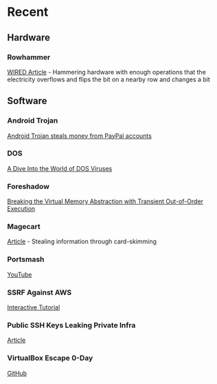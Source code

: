 # Recent

## Hardware

### Rowhammer

[WIRED Article](https://www.wired.com/story/rowhammer-ecc-memory-data-hack/) - Hammering hardware with enough operations that the electricity overflows and flips the bit on a nearby row and changes a bit

## Software

### Android Trojan

[Android Trojan steals money from PayPal accounts](https://www.welivesecurity.com/2018/12/11/android-trojan-steals-money-paypal-accounts-2fa/)

### DOS

[A Dive Into the World of DOS Viruses](https://blog.benjojo.co.uk/post/dive-into-the-world-of-dos-viruses)

### Foreshadow

[Breaking the Virtual Memory Abstraction with Transient Out-of-Order Execution](https://foreshadowattack.eu/)

### Magecart

[Article](https://www.theregister.co.uk/2018/10/09/magecart_payment_card_malware/) - Stealing information through card-skimming

### Portsmash

[YouTube](https://youtu.be/k6PzjGwyKuY)

### SSRF Against AWS
[Interactive Tutorial](https://application.security/)

### Public SSH Keys Leaking Private Infra
[Article](https://rushter.com/blog/public-ssh-keys/)

### VirtualBox Escape 0-Day

[GitHub](https://www.reddit.com/r/netsec/comments/9uuvk2/virtualbox_escape_0day/)

